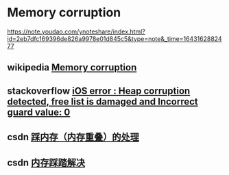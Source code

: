 # Memory corruption

https://note.youdao.com/ynoteshare/index.html?id=2eb7dfc169396de826a9978e01d845c5&type=note&_time=1643162882477

## wikipedia [Memory corruption](https://en.wikipedia.org/wiki/Memory_corruption)





## stackoverflow [iOS error : Heap corruption detected, free list is damaged and Incorrect guard value: 0](https://stackoverflow.com/questions/52420160/ios-error-heap-corruption-detected-free-list-is-damaged-and-incorrect-guard-v)



## csdn [踩内存（内存重叠）的处理](https://blog.csdn.net/qq_28171461/article/details/80589349)

## csdn [内存踩踏解决](https://blog.csdn.net/dachunfree/article/details/104273391)